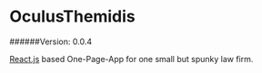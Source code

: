 # OculusThemidis
######Version: 0.0.4

[React.js](https://facebook.github.io/react/) based One-Page-App for one small but spunky law firm.

